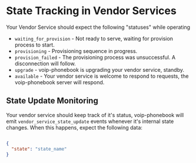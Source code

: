 # State Tracking in Vendor Services

Your Vendor Service should expect the following "statuses" while operating
- `waiting_for_provision` - Not ready to serve, waiting for provision process to start.
- `provisioning` - Provisioning sequence in progress.
- `provision_failed` - The provisioning process was unsuccessful. A disconnection will follow.
- `upgrade` - voip-phonebook is upgrading your vendor service, standby.
- `available` - Your vendor service is welcome to respond to requests, the voip-phonebook server will respond.

## State Update Monitoring

Your vendor service should keep track of it's status, voip-phonebook will emit `vendor_service_state_update`
events whenever it's internal state changes. When this happens, expect the following data:

```json

{
  "state": "state_name"
}

```